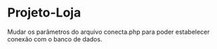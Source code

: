 # Projeto-Loja

Mudar os parâmetros do arquivo conecta.php para poder estabelecer conexão com o banco de dados.
